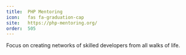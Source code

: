 ```yaml
---
title:  PHP Mentoring             
icon:   fas fa-graduation-cap    
site:   https://php-mentoring.org/
order:  505                          
---
```


Focus on creating networks of skilled developers from all walks of life.
